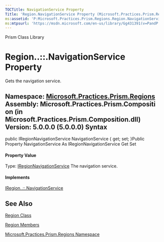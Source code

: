 ```yaml
---
TOCTitle: NavigationService Property
Title: 'Region.NavigationService Property (Microsoft.Practices.Prism.Regions)'
ms:assetid: 'P:Microsoft.Practices.Prism.Regions.Region.NavigationService'
ms:mtpsurl: 'https://msdn.microsoft.com/en-us/library/Gg431391(v=PandP.50)'
---
```


Prism Class Library

Region..::.NavigationService Property
=====================================

Gets the navigation service.

**Namespace:** [Microsoft.Practices.Prism.Regions](https://msdn.microsoft.com/n:microsoft.practices.prism.regions)
**Assembly:** Microsoft.Practices.Prism.Composition (in Microsoft.Practices.Prism.Composition.dll) Version: 5.0.0.0 (5.0.0.0)
Syntax
------

<span id="syntaxToggle"></span>public IRegionNavigationService NavigationService { get; set; }Public Property NavigationService As IRegionNavigationService Get Set
#### Property Value

Type: [IRegionNavigationService](https://msdn.microsoft.com/t:microsoft.practices.prism.regions.iregionnavigationservice)
The navigation service.
#### Implements

[IRegion..::.NavigationService](https://msdn.microsoft.com/p:microsoft.practices.prism.regions.iregion.navigationservice)

See Also
--------

<span id="seeAlsoToggle"></span>
[Region Class](https://msdn.microsoft.com/t:microsoft.practices.prism.regions.region)

[Region Members](https://msdn.microsoft.com/allmembers.t:microsoft.practices.prism.regions.region)

[Microsoft.Practices.Prism.Regions Namespace](https://msdn.microsoft.com/n:microsoft.practices.prism.regions)
